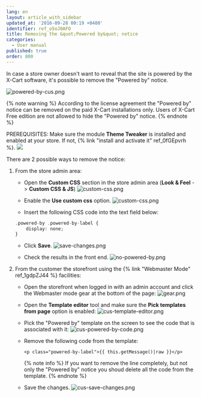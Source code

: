 ```yaml
---
lang: en
layout: article_with_sidebar
updated_at: '2016-09-28 00:19 +0400'
identifier: ref_o5oJ0AFO
title: Removing the &quot;Powered by&quot; notice
categories:
  - User manual
published: true
order: 800
---
```

In case a store owner doesn't want to reveal that the site is powered by the X-Cart software, it's possible to remove the "Powered by" notice.

![powered-by-cus.png]({{site.baseurl}}/attachments/ref_o5oJ0AFO/powered-by-cus.png)

{% note warning %}
According to the license agreement the "Powered by" notice can be removed on the paid X-Cart installations only. Users of X-Cart Free edition are not allowed to hide the "Powered by" notice.
{% endnote %}

PREREQUISITES: Make sure the module **Theme Tweaker** is installed and enabled at your store. If not, {% link "install and activate it" ref_0fGEpvrh %}.
    ![]({{site.baseurl}}/attachments/6389847/8716763.png)

There are 2 possible ways to remove the notice:

1. From the store admin area:
    
   *  Open the **Custom CSS** section in the store admin area (**Look & Feel** -> **Custom CSS & JS**)
      ![custom-css.png]({{site.baseurl}}/attachments/ref_o5oJ0AFO/custom-css.png)
    
   *  Enable the **Use custom css** option.
      ![custom-css.png]({{site.baseurl}}/attachments/ref_o5oJ0AFO/custom-css.png)

   *  Insert the following CSS code into the text field below:

    ```php
    .powered-by .powered-by-label {
        display: none;
    }
    ```

   *  Click **Save**.
      ![save-changes.png]({{site.baseurl}}/attachments/ref_o5oJ0AFO/save-changes.png)

   * Check the results in the front end.
     ![no-powered-by.png]({{site.baseurl}}/attachments/ref_o5oJ0AFO/no-powered-by.png)

2. From the customer the storefront using the {% link "Webmaster Mode" ref_1gdpZJ44 %} facilities:
   
   * Open the storefront when logged in with an admin account and click the Webmaster mode gear at the bottom of the page:
     ![gear.png]({{site.baseurl}}/attachments/ref_o5oJ0AFO/gear.png)
     
   * Open the **Template editor** tool and make sure the **Pick templates from page** option is enabled:
     ![cus-template-editor.png]({{site.baseurl}}/attachments/ref_o5oJ0AFO/cus-template-editor.png)
     
   * Pick the "Powered by" template on the screen to see the code that is associated with it:
     ![cus-powered-by-code.png]({{site.baseurl}}/attachments/ref_o5oJ0AFO/cus-powered-by-code.png)
     
   * Remove the following code from the template:
     
      ```
      <p class="powered-by-label">{{ this.getMessage()|raw }}</p>
      ```
      {% note info %}
      If you want to remove the line completely, but not only the "Powered by" notice you shoud delete all the code from the template.
      {% endnote %}
      
   * Save the changes.
     ![cus-save-changes.png]({{site.baseurl}}/attachments/ref_o5oJ0AFO/cus-save-changes.png)


